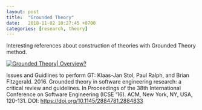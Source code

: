 ```yaml
---
layout: post
title:  "Grounded Theory"
date:   2018-11-02 10:27:45 +0700
categories: [research, theory]
---
```

Interesting references about construction of theories with Grounded Theory method.

[![Grounded Theory| Overview?](https://img.youtube.com/vi/HXh7Y9yIE8E/0.jpg)](https://www.youtube.com/watch?v=HXh7Y9yIE8E)

Issues and Guidlines to perform GT: Klaas-Jan Stol, Paul Ralph, and Brian Fitzgerald. 2016. Grounded theory in software engineering research: a critical review and guidelines. In Proceedings of the 38th International Conference on Software Engineering (ICSE '16). ACM, New York, NY, USA, 120-131. DOI: https://doi.org/10.1145/2884781.2884833
